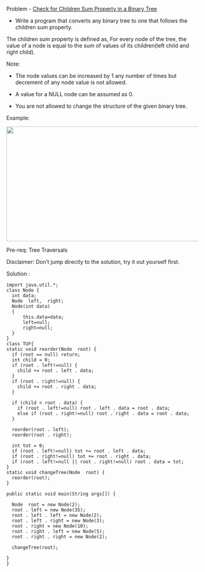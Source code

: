 Problem - [Check for Children Sum Property in a Binary Tree](https://www.codingninjas.com/codestudio/problems/childrensumproperty_790723?topList=striver-sde-sheet-problems&utm_source=striver&utm_medium=website)

- Write a program that converts any binary tree to one that follows the children sum property.

The children sum property is defined as, For every node of the tree, the value of a node is equal to the sum of values of its children(left child and right child).

Note: 

- The node values can be increased by 1 any number of times but decrement of any node value is not allowed.

- A value for a NULL node can be assumed as 0.

- You are not allowed to change the structure of the given binary tree.

Example:

<img src = "https://user-images.githubusercontent.com/101946115/213947302-96c8af4c-ee21-47b4-a41f-3cf15f2ef819.png" height = 300 width = 600 />

Pre-req: Tree Traversals

Disclaimer: Don’t jump directly to the solution, try it out yourself first.

Solution :

```
import java.util.*;
class Node {
  int data;
  Node  left,  right;
  Node(int data)
  {
      this.data=data;
      left=null;
      right=null;
  }
}
class TUF{
static void reorder(Node  root) {
  if (root == null) return;
  int child = 0;
  if (root . left!=null) {
    child += root . left . data;
  }
  if (root . right!=null) {
    child += root . right . data;
  }

  if (child < root . data) {
    if (root . left!=null) root . left . data = root . data;
    else if (root . right!=null) root . right . data = root . data;
  }

  reorder(root . left);
  reorder(root . right);

  int tot = 0;
  if (root . left!=null) tot += root . left . data;
  if (root . right!=null) tot += root . right . data;
  if (root . left!=null || root . right!=null) root . data = tot;
}
static void changeTree(Node  root) {
  reorder(root);
}

public static void main(String args[]) {

  Node  root = new Node(2);
  root . left = new Node(35);
  root . left . left = new Node(2);
  root . left . right = new Node(3);
  root . right = new Node(10);
  root . right . left = new Node(5);
  root . right . right = new Node(2);

  changeTree(root);

}
}
```
